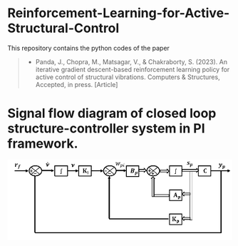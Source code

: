 # Reinforcement-Learning-for-Active-Structural-Control
This repository contains the python codes of the paper 
  > + Panda, J., Chopra, M., Matsagar, V., & Chakraborty, S. (2023). An iterative gradient descent-based reinforcement learning policy for active control of structural vibrations. Computers & Structures, Accepted, in press. [Article]

# Signal flow diagram of closed loop structure-controller system in PI framework.  
![WNO](Figure1.png)
